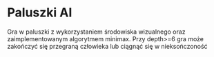 # Paluszki AI
Gra w paluszki z wykorzystaniem środowiska wizualnego oraz zaimplementowanym algorytmem minimax.
Przy depth>=6 gra może zakończyć się przegraną człowieka lub ciągnąć się w nieksończoność
